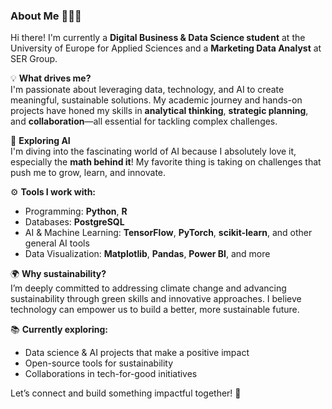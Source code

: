 ### About Me 👩‍💻🌱  

Hi there! I'm currently a **Digital Business & Data Science student** at the University of Europe for Applied Sciences and a **Marketing Data Analyst** at SER Group.  

💡 **What drives me?**  
I'm passionate about leveraging data, technology, and AI to create meaningful, sustainable solutions. My academic journey and hands-on projects have honed my skills in **analytical thinking**, **strategic planning**, and **collaboration**—all essential for tackling complex challenges.  

🧠 **Exploring AI**  
I'm diving into the fascinating world of AI because I absolutely love it, especially the **math behind it**! My favorite thing is taking on challenges that push me to grow, learn, and innovate.  

⚙️ **Tools I work with:**  
- Programming: **Python**, **R**  
- Databases: **PostgreSQL**  
- AI & Machine Learning: **TensorFlow**, **PyTorch**, **scikit-learn**, and other general AI tools  
- Data Visualization: **Matplotlib**, **Pandas**, **Power BI**, and more  

🌍 **Why sustainability?**  
I’m deeply committed to addressing climate change and advancing sustainability through green skills and innovative approaches. I believe technology can empower us to build a better, more sustainable future.  

📚 **Currently exploring:**  
- Data science & AI projects that make a positive impact  
- Open-source tools for sustainability  
- Collaborations in tech-for-good initiatives  

Let’s connect and build something impactful together! 🚀  

